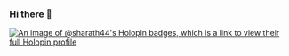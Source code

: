 ### Hi there 👋

[![An image of @sharath44's Holopin badges, which is a link to view their full Holopin profile](https://holopin.me/sharath44)](https://holopin.io/@sharath44)

<!--
**Sharath-44/Sharath-44** is a ✨ _special_ ✨ repository because its `README.md` (this file) appears on your GitHub profile.

Here are some ideas to get you started:

- 🔭 I’m currently working on ...
- 🌱 I’m currently learning ...
- 👯 I’m looking to collaborate on ...
- 🤔 I’m looking for help with ...
- 💬 Ask me about ...
- 📫 How to reach me: ...
- 😄 Pronouns: ...
- ⚡ Fun fact: ...
-->
